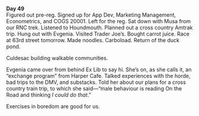 **Day 49**  
Figured out pre-reg. Signed up for App Dev, Marketing Management, Econometrics, and COGS 20001\. Left for the reg. Sat down with Musa from our RNC trek. Listened to Houndmouth. Planned out a cross country Amtrak trip. Hung out with Evgenia. Visited Trader Joe’s. Bought carrot juice. Race at 63rd street tomorrow. Made noodles. Carboload. Return of the duck pond.

Culdesac building walkable communities.

Evgenia came over from behind Ex Lib to say hi. She’s on, as she calls it, an “exchange program” from Harper Cafe. Talked experiences with the horde, bad trips to the DMV, and substacks. Told her about our plans for a cross country train trip, to which she said—“male behaviour is reading On the Road and thinking *I could do that*.”

Exercises in boredom are good for us.